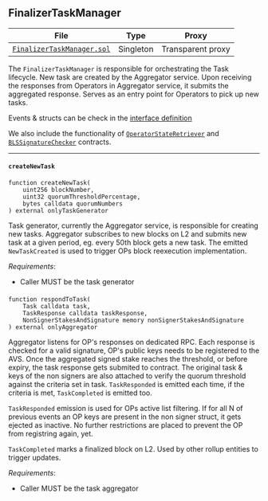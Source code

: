## FinalizerTaskManager

| File                                                          | Type      | Proxy             |
| ------------------------------------------------------------- | --------- | ----------------- |
| [`FinalizerTaskManager.sol`](../src/FinalizerTaskManager.sol) | Singleton | Transparent proxy |

The `FinalizerTaskManager` is responsible for orchestrating the Task lifecycle. New task are created by the Aggregator service. Upon receiving the responses from Operators in Aggregator service, it submits the aggregated response. Serves as an entry point for Operators to pick up new tasks.

Events & structs can be check in the [interface definition](../src/IFinalizerTaskManager.sol)

We also include the functionality of [`OperatorStateRetriever`](../lib/eigenlayer-middleware/src/OperatorStateRetriever.sol) and [`BLSSignatureChecker`](../lib/eigenlayer-middleware/docs/BLSSignatureChecker.md) contracts.

---

#### `createNewTask`

```solidity
function createNewTask(
    uint256 blockNumber,
    uint32 quorumThresholdPercentage,
    bytes calldata quorumNumbers
) external onlyTaskGenerator
```

Task generator, currently the Aggregator service, is responsible for creating new tasks. Aggregator subscribes to new blocks on L2 and submits new task at a given period, eg. every 50th block gets a new task. The emitted `NewTaskCreated` is used to trigger OPs block reexecution implementation.

_Requirements_:

- Caller MUST be the task generator

####

```solidity
function respondToTask(
    Task calldata task,
    TaskResponse calldata taskResponse,
    NonSignerStakesAndSignature memory nonSignerStakesAndSignature
) external onlyAggregator
```

Aggregator listens for OP's responses on dedicated RPC. Each response is checked for a valid signature, OP's public keys needs to be registered to the AVS. Once the aggregated signed stake reaches the threshold, or before expiry, the task response gets submited to contract. The original task & keys of the non signers are also attached to verify the quorum threshold against the criteria set in task. `TaskResponded` is emitted each time, if the criteria is met, `TaskCompleted` is emitted too.

`TaskResponded` emission is used for OPs active list filtering. If for all N of previous events an OP keys are present in the non signer struct, it gets ejected as inactive. No further restrictions are placed to prevent the OP from registring again, yet.

`TaskCompleted` marks a finalized block on L2. Used by other rollup entities to trigger updates.

_Requirements_:

- Caller MUST be the task aggregator
